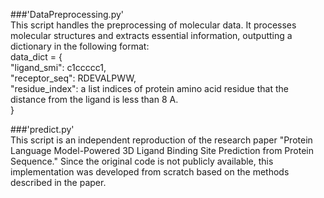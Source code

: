 ###'DataPreprocessing.py' <br />
This script handles the preprocessing of molecular data. It processes molecular structures and extracts essential information, outputting a dictionary in the following format: <br />
data_dict = { <br />
      "ligand_smi": c1ccccc1, <br />
      "receptor_seq": RDEVALPWW, <br />
      "residue_index": a list indices of protein amino acid residue that the distance from the ligand is less than 8 A. <br />
} <br />


###'predict.py' <br />
This script is an independent reproduction of the research paper "Protein Language Model-Powered 3D Ligand Binding Site Prediction from Protein Sequence." Since the original code is not publicly available, this implementation was developed from scratch based on the methods described in the paper.
